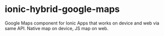 # ionic-hybrid-google-maps

Google Maps component for Ionic Apps that works on device and web via same API.
Native map on device, JS map on web.
